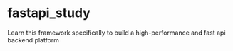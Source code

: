 # fastapi_study
 Learn this framework specifically to build a high-performance and fast api backend platform
